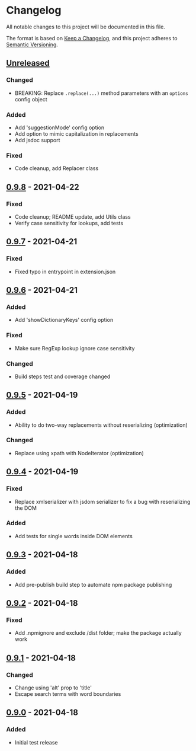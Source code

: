# Changelog
All notable changes to this project will be documented in this file.

The format is based on [Keep a Changelog](https://keepachangelog.com/en/1.0.0/),
and this project adheres to [Semantic Versioning](https://semver.org/spec/v2.0.0.html).

## [Unreleased]
### Changed
- BREAKING: Replace `.replace(...)` method parameters with an `options` config object

### Added
- Add 'suggestionMode' config option
- Add option to mimic capitalization in replacements
- Add jsdoc support

### Fixed
- Code cleanup, add Replacer class

## [0.9.8] - 2021-04-22
### Fixed
- Code cleanup; README update, add Utils class
- Verify case sensitivity for lookups, add tests


## [0.9.7] - 2021-04-21
### Fixed
- Fixed typo in entrypoint in extension.json

## [0.9.6] - 2021-04-21
### Added
- Add 'showDictionaryKeys' config option

### Fixed
- Make sure RegExp lookup ignore case sensitivity

### Changed
- Build steps test and coverage changed

## [0.9.5] - 2021-04-19
### Added
- Ability to do two-way replacements without reserializing (optimization)

### Changed
- Replace using xpath with NodeIterator (optimization)

## [0.9.4] - 2021-04-19
### Fixed
- Replace xmlserializer with jsdom serializer to fix a bug with reserializing the DOM

### Added
- Add tests for single words inside DOM elements

## [0.9.3] - 2021-04-18
### Added
- Add pre-publish build step to automate npm package publishing

## [0.9.2] - 2021-04-18
### Fixed
- Add .npmignore and exclude /dist folder; make the package actually work

## [0.9.1] - 2021-04-18
### Changed
- Change using 'alt' prop to 'title'
- Escape search terms with word boundaries

## [0.9.0] - 2021-04-18
### Added
- Initial test release

[Unreleased]: https://github.com/mooeypoo/dom-word-replacer/compare/0.9.8...HEAD
[0.9.8]: https://github.com/mooeypoo/dom-word-replacer/compare/0.9.7...0.9.8
[0.9.7]: https://github.com/mooeypoo/dom-word-replacer/compare/0.9.6...0.9.7
[0.9.6]: https://github.com/mooeypoo/dom-word-replacer/compare/0.9.5...0.9.6
[0.9.5]: https://github.com/mooeypoo/dom-word-replacer/compare/0.9.4...0.9.5
[0.9.4]: https://github.com/mooeypoo/dom-word-replacer/compare/0.9.3...0.9.4
[0.9.3]: https://github.com/mooeypoo/dom-word-replacer/compare/0.9.2...0.9.3
[0.9.2]: https://github.com/mooeypoo/dom-word-replacer/compare/0.9.1...0.9.2
[0.9.1]: https://github.com/mooeypoo/dom-word-replacer/compare/0.9.0...0.9.1
[0.9.0]: https://github.com/mooeypoo/dom-word-replacer/releases/tag/0.9.0
